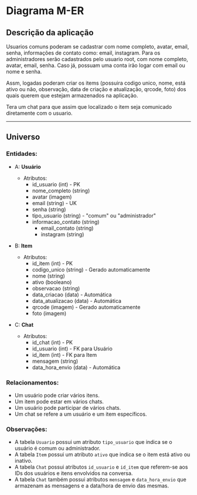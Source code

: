 # Diagrama M-ER

## Descrição da aplicação

Usuarios comuns poderam se cadastrar com nome completo, avatar, email, senha, informações de contato como: email, instagram. Para os administradores serão cadastrados pelo usuario root, com nome completo, avatar, email, senha. Caso já, possuam uma conta irão logar com email ou nome e senha.

Assm, logadas poderam criar os items (possuira codigo unico, nome, está ativo ou não, observação, data de criação e atualização, qrcode, foto) dos quais querem que estejam armazenados na aplicação.

Tera um chat para que assim que localizado o item seja comunicado diretamente com o usuario.

---

## Universo

### Entidades:

* A: **Usuário**
    * Atributos:
        * id_usuario (int) - PK
        * nome_completo (string)
        * avatar (imagem)
        * email (string) - UK
        * senha (string)
        * tipo_usuario (string) - "comum" ou "administrador"
        * informacao_contato (string)
            * email_contato (string)
            * instagram (string)

* B: **Item**
    * Atributos:
        * id_item (int) - PK
        * codigo_unico (string) - Gerado automaticamente
        * nome (string)
        * ativo (booleano)
        * observacao (string)
        * data_criacao (data) - Automática
        * data_atualizacao (data) - Automática
        * qrcode (imagem) - Gerado automaticamente
        * foto (imagem)

* C: **Chat**
    * Atributos:
        * id_chat (int) - PK
        * id_usuario (int) - FK para Usuário
        * id_item (int) - FK para Item
        * mensagem (string)
        * data_hora_envio (data) - Automática

### Relacionamentos:

* Um usuário pode criar vários itens.
* Um item pode estar em vários chats.
* Um usuário pode participar de vários chats.
* Um chat se refere a um usuário e um item específicos.

### Observações:

* A tabela `Usuario` possui um atributo `tipo_usuario` que indica se o usuário é comum ou administrador.
* A tabela `Item` possui um atributo `ativo` que indica se o item está ativo ou inativo.
* A tabela `Chat` possui atributos `id_usuario` e `id_item` que referem-se aos IDs dos usuários e itens envolvidos na conversa.
* A tabela `Chat` também possui atributos `mensagem` e `data_hora_envio` que armazenam as mensagens e a data/hora de envio das mesmas.


